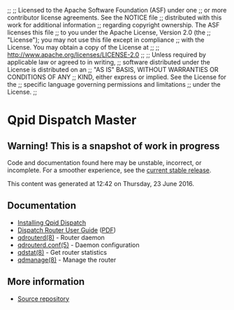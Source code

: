 ;;
;; Licensed to the Apache Software Foundation (ASF) under one
;; or more contributor license agreements.  See the NOTICE file
;; distributed with this work for additional information
;; regarding copyright ownership.  The ASF licenses this file
;; to you under the Apache License, Version 2.0 (the
;; "License"); you may not use this file except in compliance
;; with the License.  You may obtain a copy of the License at
;; 
;;   http://www.apache.org/licenses/LICENSE-2.0
;; 
;; Unless required by applicable law or agreed to in writing,
;; software distributed under the License is distributed on an
;; "AS IS" BASIS, WITHOUT WARRANTIES OR CONDITIONS OF ANY
;; KIND, either express or implied.  See the License for the
;; specific language governing permissions and limitations
;; under the License.
;;

# Qpid Dispatch Master

<div class="feature" markdown="1">

## Warning! This is a snapshot of work in progress

Code and documentation found here may be unstable, incorrect, or
incomplete.  For a smoother experience, see the [current stable
release]({{current_dispatch_release_url}}/index.html).

This content was generated at 12:42  on Thursday, 23 June 2016.

</div>

## Documentation


<div class="two-column" markdown="1">

 - [Installing Qpid Dispatch](https://git-wip-us.apache.org/repos/asf?p=qpid-dispatch.git;a=blob_plain;f=README;hb=master)
 - [Dispatch Router User Guide](book.html) ([PDF](book.pdf))
 - [qdrouterd(8)](qdrouterd.8.html) - Router daemon
 - [qdrouterd.conf(5)](qdrouterd.conf.5.html) - Daemon configuration
 - [qdstat(8)](qdstat.8.html) - Get router statistics
 - [qdmanage(8)](qdmanage.8.html) - Manage the router

</div>


## More information

 - [Source repository](https://git-wip-us.apache.org/repos/asf/qpid-dispatch.git)